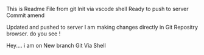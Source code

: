 This is Readme File from git Init via vscode shell
Ready to push to server
Commit amend

Updated and pushed to server
I am making changes directly in Git Repositry browser. do you see !

Hey.... i am on New branch Git Via Shell